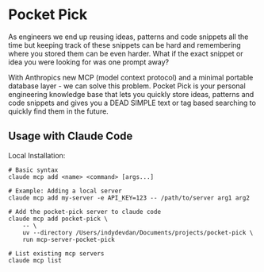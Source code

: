 # Pocket Pick

As engineers we end up reusing ideas, patterns and code snippets all the time but keeping track of these snippets can be hard and remembering where you stored them can be even harder. What if the exact snippet or idea you were looking for was one prompt away?

With Anthropics new MCP (model context protocol) and a minimal portable database layer - we can solve this problem. Pocket Pick is your personal engineering knowledge base that lets you quickly store ideas, patterns and code snippets and gives you a DEAD SIMPLE text or tag based searching to quickly find them in the future.

## Usage with Claude Code

Local Installation:

```
# Basic syntax
claude mcp add <name> <command> [args...]

# Example: Adding a local server
claude mcp add my-server -e API_KEY=123 -- /path/to/server arg1 arg2

# Add the pocket-pick server to claude code
claude mcp add pocket-pick \
    -- \
    uv --directory /Users/indydevdan/Documents/projects/pocket-pick \
    run mcp-server-pocket-pick

# List existing mcp servers
claude mcp list
```